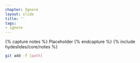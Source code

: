 ```yaml
---
chapter: Ignore
layout: slide
title: ''
tags:
- ignore
---
```


{% capture notes %}
Placeholder
{% endcapture %}
{% include hydeslides/core/notes %}

```bash
git add -f [path]
```
